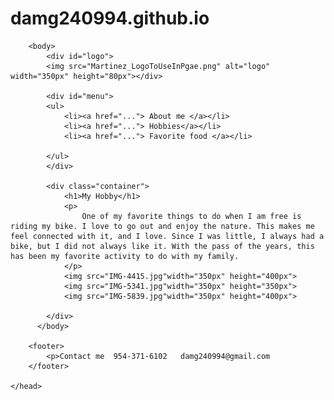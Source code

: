 # damg240994.github.io
<!DOCTYPE htlm>
<html lan="eng">
    <head>
        <title>My Hobbies</title>
        <meta charset="utf-8">
        <meta name="viewport" content="width-device-width, initial-scale-1">
        <link rel="stylesheet" href="https://maxcdn.bootstrapcdn.com/bootstrap/4.5.0/css/bootstrap.min.css">
        <script src="https://ajax.googleapis.com/ajax/libs/jquery/3.5.1/jquery.min.js"></script>
        <script src="https://cdnjs.cloudflare.com/ajax/libs/popper.js/1.16.0/umd/popper.min.js"></script>
        <script src="https://maxcdn.bootstrapcdn.com/bootstrap/4.5.0/js/bootstrap.min.js"></script>
        <link rel="stylesheet" href="Stylesheet.css">
        
        <body>
            <div id="logo">
            <img src="Martinez_LogoToUseInPgae.png" alt="logo" width="350px" height="80px"></div>
            
            <div id="menu">
            <ul>
                <li><a href="..."> About me </a></li>
                <li><a href="..."> Hobbies</a></li>
                <li><a href="..."> Favorite food </a></li>
                
            </ul>
            </div>
                     
            <div class="container">
                <h1>My Hobby</h1>
                <p>
                    One of my favorite things to do when I am free is riding my bike. I love to go out and enjoy the nature. This makes me feel connected with it, and I love. Since I was little, I always had a bike, but I did not always like it. With the pass of the years, this has been my favorite activity to do with my family.
                </p>
                <img src="IMG-4415.jpg"width="350px" height="400px">
                <img src="IMG-5341.jpg"width="350px" height="350px">
                <img src="IMG-5839.jpg"width="350px" height="400px">
                
            </div>
          </body>
        
        <footer>
            <p>Contact me  954-371-6102   damg240994@gmail.com
        </footer>
    
    </head>
